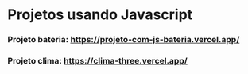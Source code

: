 # Projetos usando Javascript
### Projeto bateria: https://projeto-com-js-bateria.vercel.app/
### Projeto clima: https://clima-three.vercel.app/
